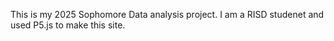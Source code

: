This is my 2025 Sophomore Data analysis project. I am a RISD studenet and used P5.js to make this site.
